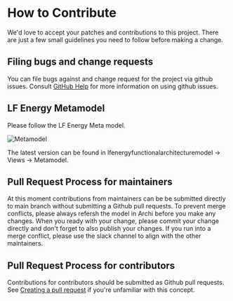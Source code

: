 <!--
SPDX-FileCopyrightText: 2017-2022 Contributors to the lfenergyarchitecturemodel project

SPDX-License-Identifier: CC-BY-4.0
-->

# How to Contribute

We'd love to accept your patches and contributions to this project. There are just a few small guidelines you need to follow before making a change.

## Filing bugs and change requests

You can file bugs against and change request for the project via github issues. Consult [GitHub Help](https://docs.github.com/en/free-pro-team@latest/github/managing-your-work-on-github/creating-an-issue) for more information on using github issues.

## LF Energy Metamodel 
Please follow the LF Energy Meta model. 

![Metamodel](https://user-images.githubusercontent.com/3628277/162908393-2bf3f2f6-ff0e-4ae5-a7a5-860b99028293.jpg)

The latest version can be found in lfenergyfunctionalarchitecturemodel -> Views -> Metamodel.

## Pull Request Process for maintainers
At this moment contributions from maintainers can be be submitted directly to main branch without submitting a Github pull requests. To prevent merge conflicts, please always refersh the model in Archi before you make any changes. When you ready with your change, please commit your change directly and don't forget to also publish your changes. If you run into a merge conflict, please use the slack channel to align with the other maintainers. 

## Pull Request Process for contributors
Contributions for contributors should be submitted as Github pull requests. See [Creating a pull request](https://docs.github.com/en/github/collaborating-with-issues-and-pull-requests/creating-a-pull-request) if you're unfamiliar with this concept.
